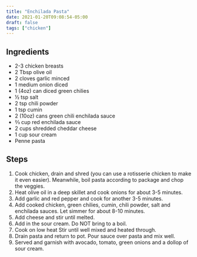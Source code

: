 ```yaml
---
title: "Enchilada Pasta"
date: 2021-01-20T09:08:54-05:00
draft: false
tags: ["chicken"]
---
```


## Ingredients

* 2-3 chicken breasts
* 2 Tbsp olive oil
* 2 cloves garlic minced
* 1 medium onion diced
* 1 (4oz) can diced green chilies
* ½ tsp salt
* 2 tsp chili powder
* 1 tsp cumin
* 2 (10oz) cans green chili enchilada sauce
* ⅔ cup red enchilada sauce
* 2 cups shredded cheddar cheese
* 1 cup sour cream
* Penne pasta

## Steps

1. Cook chicken, drain and shred (you can use a rotisserie chicken to make it even easier). Meanwhile, boil pasta according to package and chop the veggies.
2. Heat olive oil in a deep skillet and cook onions for about 3-5 minutes.
3. Add garlic and red pepper and cook for another 3-5 minutes.
4. Add cooked chicken, green chilies, cumin, chili powder, salt and enchilada sauces. Let simmer for about 8-10 minutes.
5. Add cheese and stir until melted.
6. Add in the sour cream. Do NOT bring to a boil.
7. Cook on low heat Stir until well mixed and heated through.
8. Drain pasta and return to pot. Pour sauce over pasta and mix well.
9. Served and garnish with avocado, tomato, green onions and a dollop of sour cream.
